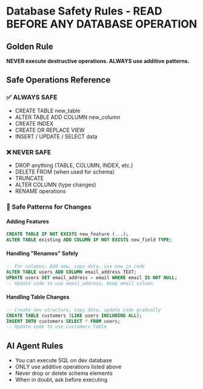 # Database Safety Rules - READ BEFORE ANY DATABASE OPERATION

## Golden Rule
**NEVER execute destructive operations. ALWAYS use additive patterns.**

## Safe Operations Reference

### ✅ ALWAYS SAFE
- CREATE TABLE new_table
- ALTER TABLE ADD COLUMN new_column
- CREATE INDEX
- CREATE OR REPLACE VIEW
- INSERT / UPDATE / SELECT data

### ❌ NEVER SAFE
- DROP anything (TABLE, COLUMN, INDEX, etc.)
- DELETE FROM (when used for schema)
- TRUNCATE
- ALTER COLUMN (type changes)
- RENAME operations

### 🔄 Safe Patterns for Changes

#### Adding Features
```sql
CREATE TABLE IF NOT EXISTS new_feature (...);
ALTER TABLE existing ADD COLUMN IF NOT EXISTS new_field TYPE;
```

#### Handling "Renames" Safely
```sql
-- For columns: Add new, copy data, use new in code
ALTER TABLE users ADD COLUMN email_address TEXT;
UPDATE users SET email_address = email WHERE email IS NOT NULL;
-- Update code to use email_address, keep email column
```

#### Handling Table Changes
```sql
-- Create new structure, copy data, update code gradually
CREATE TABLE customers (LIKE users INCLUDING ALL);
INSERT INTO customers SELECT * FROM users;
-- Update code to use customers table
```

## AI Agent Rules
- You can execute SQL on dev database
- ONLY use additive operations listed above
- Never drop or delete schema elements
- When in doubt, ask before executing

